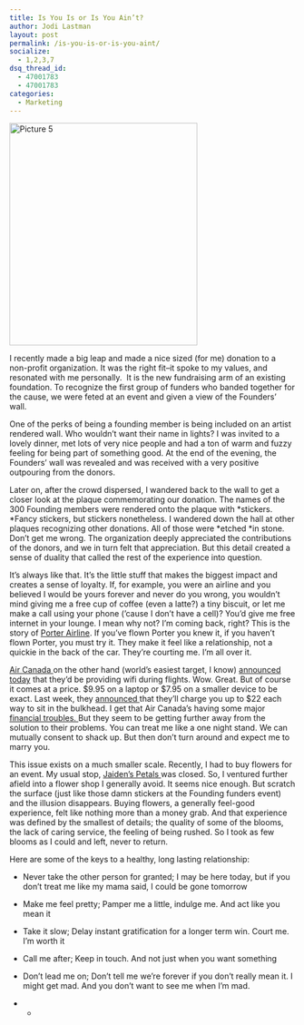 ```yaml
---
title: Is You Is or Is You Ain’t?
author: Jodi Lastman
layout: post
permalink: /is-you-is-or-is-you-aint/
socialize:
  - 1,2,3,7
dsq_thread_id:
  - 47001783
  - 47001783
categories:
  - Marketing
---
```

<img class="alignnone size-full wp-image-1583" title="Picture 5" src="http://hypenotic.com/wordpress/wp-content/uploads/2009/11/Picture-5.png" alt="Picture 5" width="331" height="392" />

I recently made a big leap and made a nice sized (for me) donation to a non-profit organization. It was the right fit&#8211;it spoke to my values, and resonated with me personally.  It is the new fundraising arm of an existing foundation. To recognize the first group of funders who banded together for the cause, we were feted at an event and given a view of the Founders&#8217; wall.

One of the perks of being a founding member is being included on an artist rendered wall. Who wouldn&#8217;t want their name in lights? I was invited to a lovely dinner, met lots of very nice people and had a ton of warm and fuzzy feeling for being part of something good. At the end of the evening, the Founders&#8217; wall was revealed and was received with a very positive outpouring from the donors.

Later on, after the crowd dispersed, I wandered back to the wall to get a closer look at the plaque commemorating our donation. The names of the 300 Founding members were rendered onto the plaque with *stickers. *Fancy stickers, but stickers nonetheless. I wandered down the hall at other plaques recognizing other donations. All of those were *etched *in stone. Don&#8217;t get me wrong. The organization deeply appreciated the contributions of the donors, and we in turn felt that appreciation. But this detail created a sense of duality that called the rest of the experience into question.

It&#8217;s always like that. It&#8217;s the little stuff that makes the biggest impact and creates a sense of loyalty. If, for example, you were an airline and you believed I would be yours forever and never do you wrong, you wouldn&#8217;t mind giving me a free cup of coffee (even a latte?) a tiny biscuit, or let me make a call using your phone (&#8217;cause I don&#8217;t have a cell)? You&#8217;d give me free internet in your lounge. I mean why not? I&#8217;m coming back, right? This is the story of [Porter Airline][1]. If you&#8217;ve flown Porter you knew it, if you haven&#8217;t flown Porter, you must try it. They make it feel like a relationship, not a quickie in the back of the car. They&#8217;re courting me. I&#8217;m all over it.

[Air Canada ][2]on the other hand (world&#8217;s easiest target, I know) [announced today][3] that they&#8217;d be providing wifi during flights. Wow. Great. But of course it comes at a price. $9.95 on a laptop or $7.95 on a smaller device to be exact. Last week, they [announced ][4]that they&#8217;ll charge you up to $22 each way to sit in the bulkhead. I get that Air Canada&#8217;s having some major[ financial troubles. ][5]But they seem to be getting further away from the solution to their problems. You can treat me like a one night stand. We can mutually consent to shack up. But then don&#8217;t turn around and expect me to marry you.

This issue exists on a much smaller scale. Recently, I had to buy flowers for an event. My usual stop, [Jaiden&#8217;s Petals ][6]was closed. So, I ventured further afield into a flower shop I generally avoid. It seems nice enough. But scratch the surface (just like those damn stickers at the Founding funders event) and the illusion disappears. Buying flowers, a generally feel-good experience, felt like nothing more than a money grab. And that experience was defined by the smallest of details; the quality of some of the blooms, the lack of caring service, the feeling of being rushed. So I took as few blooms as I could and left, never to return.

Here are some of the keys to a healthy, long lasting relationship:

*   Never take the other person for granted; I may be here today, but if you don&#8217;t treat me like my mama said, I could be gone tomorrow
*   Make me feel pretty; Pamper me a little, indulge me. And act like you mean it
*   Take it slow; Delay instant gratification for a longer term win. Court me. I&#8217;m worth it
*   Call me after; Keep in touch. And not just when you want something
*   Don&#8217;t lead me on; Don&#8217;t tell me we&#8217;re forever if you don&#8217;t really mean it. I might get mad. And you don&#8217;t want to see me when I&#8217;m mad.

* *

 [1]: http://www.flyporter.com/
 [2]: http://www.aircanada.com/
 [3]: http://gigaom.com/2009/11/20/air-canada-will-offer-in-flight-wi-fi-too/
 [4]: htthttp://news.globaltv.com/entertainment/Canada+adding+extra+legroom/2215926/story.html
 [5]: http://http://www.newswire.ca/en/releases/archive/November2009/06/c6608.html
 [6]: http://www.jaidenspetals.com/